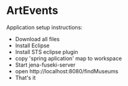 ArtEvents
=========


Application setup instructions:
- Download all files
- Install Eclipse
- Install STS eclipse plugin
- copy 'spring aplication' map to workspace
- Start jena-fuseki-server
- open http://localhost:8080/findMuseums
- That's it
